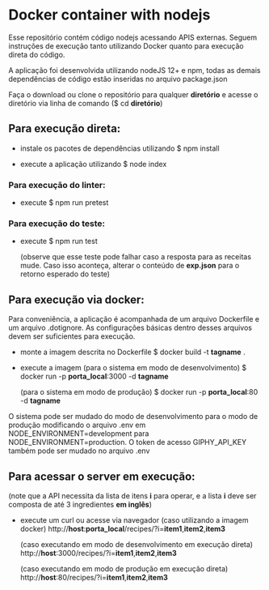 # Docker container with nodejs

Esse repositório contém código nodejs acessando APIS externas. 
Seguem instruções de execução tanto utilizando Docker quanto para execução direta do código.

A aplicação foi desenvolvida utilizando nodeJS 12+ e npm, todas as demais
dependências de código estão inseridas no arquivo package.json

Faça o download ou clone o repositório para qualquer **diretório** e 
acesse o diretório via linha de comando ($ cd **diretório**)

## Para execução direta:

- instale os pacotes de dependências utilizando
   $ npm install

- execute a aplicação utilizando
   $ node index

### Para execução do linter:

- execute 
   $ npm run pretest

### Para execução do teste:

- execute 
   $ npm run test

  (observe que esse teste pode falhar caso a resposta para as receitas mude. Caso isso aconteça, alterar o conteúdo de **exp.json** para o retorno
  esperado do teste)

## Para execução via docker:
Para conveniência, a aplicação é acompanhada de um arquivo Dockerfile
e um arquivo .dotignore. As configurações básicas dentro desses arquivos
devem ser suficientes para execução.

 - monte a imagem descrita no Dockerfile
   $ docker build -t **tagname** .
 
 - execute a imagem 
   (para o sistema em modo de desenvolvimento)
   $ docker run -p **porta_local**:3000 -d **tagname**

   (para o sistema em modo de produção)
   $ docker run -p **porta_local**:80 -d **tagname**

O sistema pode ser mudado do modo de desenvolvimento para o modo de produção
modificando o arquivo .env em NODE_ENVIRONMENT=development para 
NODE_ENVIRONMENT=production. O token de acesso GIPHY_API_KEY também pode ser mudado no arquivo .env

## Para acessar o server em execução:
(note que a API necessita da lista de itens **i** para operar, e a lista **i**
deve ser composta de até 3 ingredientes **em inglês**)

 - execute um curl ou acesse via navegador
   (caso utilizando a imagem docker)
   http://**host**:**porta_local**/recipes/?i=**item1**,**item2**,**item3**

   (caso executando em modo de desenvolvimento em execução direta)
   http://**host**:3000/recipes/?i=**item1**,**item2**,**item3**

   (caso executando em modo de produção em execução direta)
   http://**host**:80/recipes/?i=**item1**,**item2**,**item3**
